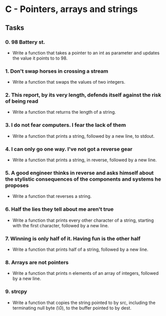 # C - Pointers, arrays and strings

## Tasks

### 0. 98 Battery st.
- Write a function that takes a pointer to an int as parameter and updates the value it points to to 98.

### 1. Don't swap horses in crossing a stream
- Write a function that swaps the values of two integers.

### 2. This report, by its very length, defends itself against the risk of being read
- Write a function that returns the length of a string.

### 3. I do not fear computers. I fear the lack of them
- Write a function that prints a string, followed by a new line, to stdout.

### 4. I can only go one way. I've not got a reverse gear
- Write a function that prints a string, in reverse, followed by a new line.

### 5. A good engineer thinks in reverse and asks himself about the stylistic consequences of the components and systems he proposes
- Write a function that reverses a string.

### 6. Half the lies they tell about me aren't true
- Write a function that prints every other character of a string, starting with the first character, followed by a new line.

### 7. Winning is only half of it. Having fun is the other half
- Write a function that prints half of a string, followed by a new line.

### 8. Arrays are not pointers
- Write a function that prints n elements of an array of integers, followed by a new line.

### 9. strcpy
- Write a function that copies the string pointed to by src, including the terminating null byte (\0), to the buffer pointed to by dest.
